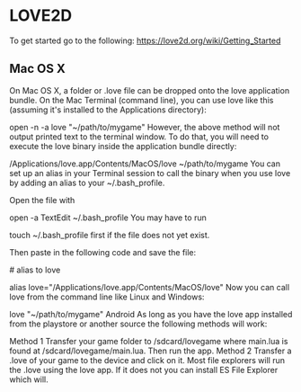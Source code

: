 # LOVE2D

To get started go to the following:
https://love2d.org/wiki/Getting_Started

## Mac OS X
On Mac OS X, a folder or .love file can be dropped onto the love application bundle. On the Mac Terminal (command line), you can use love like this (assuming it's installed to the Applications directory):

open -n -a love "~/path/to/mygame"
However, the above method will not output printed text to the terminal window. To do that, you will need to execute the love binary inside the application bundle directly:

/Applications/love.app/Contents/MacOS/love ~/path/to/mygame
You can set up an alias in your Terminal session to call the binary when you use love by adding an alias to your ~/.bash_profile.

Open the file with

open -a TextEdit ~/.bash_profile
You may have to run

touch ~/.bash_profile
first if the file does not yet exist.

Then paste in the following code and save the file:

\# alias to love

alias love="/Applications/love.app/Contents/MacOS/love"
Now you can call love from the command line like Linux and Windows:

love "~/path/to/mygame"
Android
As long as you have the love app installed from the playstore or another source the following methods will work:

Method 1 Transfer your game folder to /sdcard/lovegame where main.lua is found at /sdcard/lovegame/main.lua. Then run the app.
Method 2 Transfer a .love of your game to the device and click on it. Most file explorers will run the .love using the love app. If it does not you can install ES File Explorer which will.
